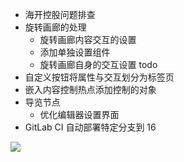 - 海开控股问题排查
- 旋转画廊的处理
	- 旋转画廊内容交互的设置
	- 添加单独设置组件
	- 旋转画廊自身的交互设置 todo
- 自定义按钮将属性与交互划分为标签页
- 嵌入内容控制热点添加控制的对象
- 导览节点
	- 优化编辑器设置界面
- GitLab CI 自动部署特定分支到 16

![](Pasted%20image%2020240522103045.png)